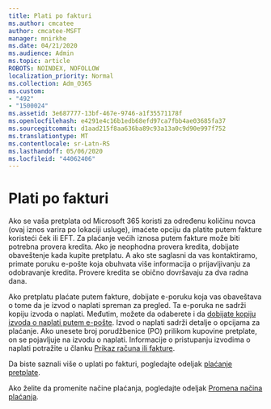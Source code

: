 ```yaml
---
title: Plati po fakturi
ms.author: cmcatee
author: cmcatee-MSFT
manager: mnirkhe
ms.date: 04/21/2020
ms.audience: Admin
ms.topic: article
ROBOTS: NOINDEX, NOFOLLOW
localization_priority: Normal
ms.collection: Adm_O365
ms.custom:
- "492"
- "1500024"
ms.assetid: 3e687777-13bf-467e-9746-a1f35571178f
ms.openlocfilehash: e4291e4c16b1edb68efd97ca7fbb4ae03685fa37
ms.sourcegitcommit: d1aad215f8aa636ba89c93a13a0c9d90e997f752
ms.translationtype: MT
ms.contentlocale: sr-Latn-RS
ms.lasthandoff: 05/06/2020
ms.locfileid: "44062406"
---
```

# <a name="pay-by-invoice"></a>Plati po fakturi

Ako se vaša pretplata od Microsoft 365 koristi za određenu količinu novca (ovaj iznos varira po lokaciji usluge), imaćete opciju da platite putem fakture koristeći ček ili EFT. Za plaćanje većih iznosa putem fakture može biti potrebna provera kredita. Ako je neophodna provera kredita, dobijate obaveštenje kada kupite pretplatu. A ako ste saglasni da vas kontaktiramo, primate poruku e-pošte koja obuhvata više informacija o prijavljivanju za odobravanje kredita. Provere kredita se obično dovršavaju za dva radna dana.
  
Ako pretplatu plaćate putem fakture, dobijate e-poruku koja vas obaveštava o tome da je izvod o naplati spreman za pregled. Ta e-poruka ne sadrži kopiju izvoda o naplati. Međutim, možete da odaberete i da [dobijate kopiju izvoda o naplati putem e-pošte](https://docs.microsoft.com/microsoft-365/commerce/billing-and-payments/pay-for-your-subscription#receive-a-copy-of-your-billing-statement-in-email). Izvod o naplati sadrži detalje o opcijama za plaćanje. Ako unesete broj porudžbenice (PO) prilikom kupovine pretplate, on se pojavljuje na izvodu o naplati. Informacije o pristupanju izvodima o naplati potražite u članku [Prikaz računa ili fakture](https://docs.microsoft.com/microsoft-365/commerce/billing-and-payments/view-your-bill-or-invoice).
  
Da biste saznali više o uplati po fakturi, pogledajte odeljak [plaćanje pretplate](https://docs.microsoft.com/microsoft-365/commerce/billing-and-payments/pay-for-your-subscription).
  
Ako želite da promenite načine plaćanja, pogledajte odeljak [Promena načina plaćanja](https://docs.microsoft.com/microsoft-365/commerce/billing-and-payments/change-payment-method).